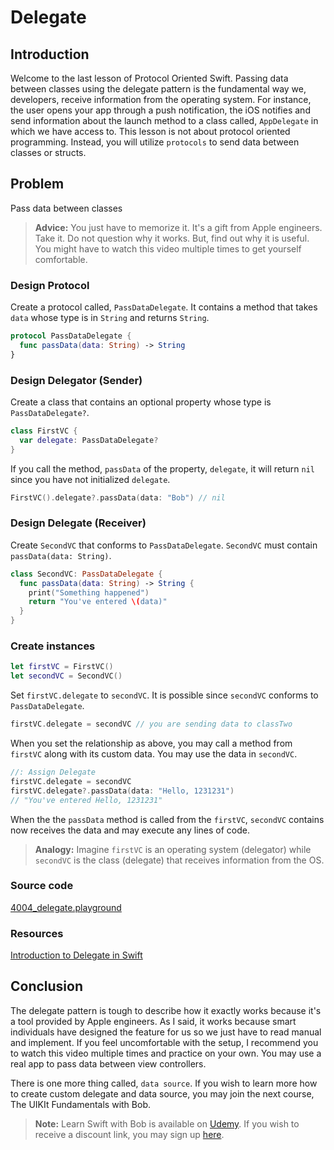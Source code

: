 # Delegate

## Introduction
Welcome to the last lesson of Protocol Oriented Swift. Passing data between classes using the delegate pattern is the fundamental way we, developers, receive information from the operating system. For instance, the user opens your app through a push notification, the iOS notifies and send information about the launch method to a class called, `AppDelegate` in which we have access to. This lesson is not about protocol oriented programming. Instead, you will utilize `protocols` to send data between classes or structs.

## Problem
Pass data between classes

> **Advice:** You just have to memorize it. It's a gift from Apple engineers. Take it. Do not question why it works. But, find out why it is useful. You might have to watch this video multiple times to get yourself comfortable.

### Design Protocol
Create a protocol called, `PassDataDelegate`. It contains a method that takes `data` whose type is in `String` and returns `String`.

```swift
protocol PassDataDelegate {
  func passData(data: String) -> String
}
```

### Design Delegator (Sender)
Create a class that contains an optional property whose type is `PassDataDelegate?`.

```swift
class FirstVC {
  var delegate: PassDataDelegate?
}
```

If you call the method, `passData` of the property, `delegate`, it will return `nil` since you have not initialized `delegate`.

```swift
FirstVC().delegate?.passData(data: "Bob") // nil
```

### Design Delegate (Receiver)
Create `SecondVC` that conforms to `PassDataDelegate`.  `SecondVC` must contain `passData(data: String)`.

```swift
class SecondVC: PassDataDelegate {
  func passData(data: String) -> String {
    print("Something happened")
    return "You've entered \(data)"
  }
}
```

### Create instances
```swift
let firstVC = FirstVC()
let secondVC = SecondVC()
```

Set `firstVC.delegate` to `secondVC`. It is possible since `secondVC` conforms to `PassDataDelegate`.

```swift
firstVC.delegate = secondVC // you are sending data to classTwo
```

When you set the relationship as above, you may call a method from `firstVC` along with its custom data. You may use the data in `secondVC`.

```swift
//: Assign Delegate
firstVC.delegate = secondVC
firstVC.delegate?.passData(data: "Hello, 1231231")  
// "You've entered Hello, 1231231"
```

When the the `passData` method is called from the `firstVC`, `secondVC` contains now receives the data and may execute any lines of code.


> **Analogy:** Imagine `firstVC` is an operating system (delegator) while `secondVC` is the class (delegate) that receives information from the OS.

### Source code

[4004_delegate.playground](https://www.dropbox.com/sh/s2ttgjx7yhucyyu/AAC9ROxz-_X8yKy2wxJK_QLfa?dl=0)

### Resources
[Introduction to Delegate in Swift]

[Introduction to Delegate in Swift]: https://blog.bobthedeveloper.io/the-meaning-of-delegate-in-swift-347eaa9674d


## Conclusion
The delegate pattern is tough to describe how it exactly works because it's a tool provided by Apple engineers. As I said, it works because smart individuals have designed the feature for us so we just have to read manual and implement. If you feel uncomfortable with the setup, I recommend you to watch this video multiple times and practice on your own. You may use a real app to pass data between view controllers.

There is one more thing called, `data source`. If you wish to learn more how to create custom delegate and data source, you may join the next course, The UIKIt Fundamentals with Bob.

> **Note:** Learn Swift with Bob is available on [Udemy](https://udemy.com/learn-swift-with-bob/). If you wish to receive a discount link, you may sign up [here](https://goo.gl/RR4K27).
